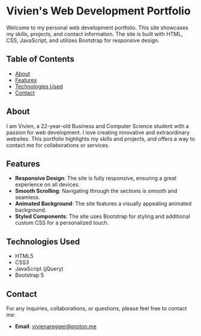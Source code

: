# Vivien's Web Development Portfolio

Welcome to my personal web development portfolio. This site showcases my skills, projects, and contact information. The site is built with HTML, CSS, JavaScript, and utilizes Bootstrap for responsive design.

## Table of Contents

- [About](#about)
- [Features](#features)
- [Technologies Used](#technologies-used)
- [Contact](#contact)

## About

I am Vivien, a 22-year-old Business and Computer Science student with a passion for web development. I love creating innovative and extraordinary websites. This portfolio highlights my skills and projects, and offers a way to contact me for collaborations or services.

## Features

- **Responsive Design**: The site is fully responsive, ensuring a great experience on all devices.
- **Smooth Scrolling**: Navigating through the sections is smooth and seamless.
- **Animated Background**: The site features a visually appealing animated background.
- **Styled Components**: The site uses Bootstrap for styling and additional custom CSS for a personalized touch.

## Technologies Used

- HTML5
- CSS3
- JavaScript (jQuery)
- Bootstrap 5

## Contact

For any inquiries, collaborations, or questions, please feel free to contact me:

- **Email**: [vivienaregger@proton.me](mailto:vivienaregger@proton.me)
